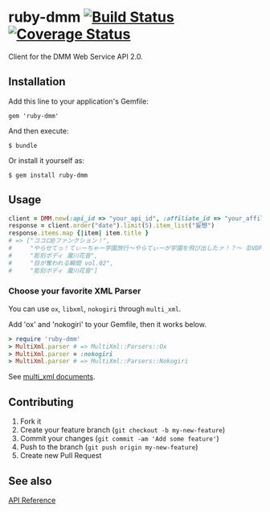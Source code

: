 # ruby-dmm [![Build Status](https://travis-ci.org/meganemura/ruby-dmm.png?branch=master)](https://travis-ci.org/meganemura/ruby-dmm) [![Coverage Status](https://coveralls.io/repos/meganemura/ruby-dmm/badge.png?branch=master)](https://coveralls.io/r/meganemura/ruby-dmm?branch=master)

Client for the DMM Web Service API 2.0.

## Installation

Add this line to your application's Gemfile:

    gem 'ruby-dmm'

And then execute:

    $ bundle

Or install it yourself as:

    $ gem install ruby-dmm

## Usage

```ruby
client = DMM.new(:api_id => "your_api_id", :affiliate_id => "your_affiliate_id", :result_only => true)
response = client.order("date").limit(5).item_list("妄想")
response.items.map {|item| item.title }
# => ["ココロ@ファンクション！",
#     "やらせてっ！てぃーちゃー学園旅行〜やらてぃーが学園を飛び出したァ！？〜（DVDPG）",
#     "彫刻ボディ 瀧川花音",
#     "目が奪われる瞬間 vol.02",
#     "彫刻ボディ 瀧川花音"]
```

### Choose your favorite XML Parser

You can use `ox`, `libxml`, `nokogiri` through `multi_xml`.

Add 'ox' and 'nokogiri' to your Gemfile, then it works below.

```ruby
> require 'ruby-dmm'
> MultiXml.parser # => MultiXml::Parsers::Ox
> MultiXml.parser = :nokogiri
> MultiXml.parser # => MultiXml::Parsers::Nokogiri
```

See [multi_xml documents](http://rdoc.info/gems/multi_xml).

## Contributing

1. Fork it
2. Create your feature branch (`git checkout -b my-new-feature`)
3. Commit your changes (`git commit -am 'Add some feature'`)
4. Push to the branch (`git push origin my-new-feature`)
5. Create new Pull Request

## See also

[API Reference](https://affiliate.dmm.com/api/)

